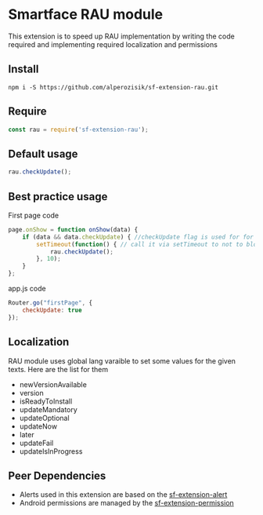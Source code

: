 # Smartface RAU module
This extension is to speed up RAU implementation by writing the code required and implementing required localization and permissions

## Install
```shell
npm i -S https://github.com/alperozisik/sf-extension-rau.git
```
## Require
```javascript
const rau = require('sf-extension-rau');
```
## Default usage
```javascript
rau.checkUpdate();
```


## Best practice usage
First page code
```javascript
page.onShow = function onShow(data) {
    if (data && data.checkUpdate) { //checkUpdate flag is used for for the app start
        setTimeout(function() { // call it via setTimeout to not to block UI rendering
            rau.checkUpdate();
        }, 10);
    }
};
```


app.js code
```javascript
Router.go("firstPage", {
    checkUpdate: true
});
```
## Localization
RAU module uses global lang varaible to set some values for the given texts. Here are the list for them
- newVersionAvailable
- version
- isReadyToInstall
- updateMandatory
- updateOptional
- updateNow
- later
- updateFail
- updateIsInProgress

## Peer Dependencies
* Alerts used in this extension are based on the [sf-extension-alert](https://github.com/alperozisik/sf-extension-alert)
* Android permissions are managed by the [sf-extension-permission](https://github.com/alperozisik/sf-extension-permission)
